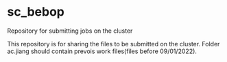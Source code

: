 # sc_bebop
Repository for submitting jobs on the cluster

This repository is for sharing the files to be submitted on the cluster. 
Folder ac.jiang should contain prevois work files(files before 09/01/2022).
